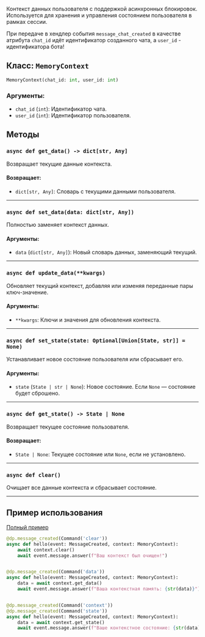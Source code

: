 Контекст данных пользователя с поддержкой асинхронных блокировок. Используется для хранения и управления состоянием пользователя в рамках сессии.

При передаче в хендлер события `message_chat_created` в качестве атрибута `chat_id` идёт идентификатор созданного чата, а `user_id` - идентификатора бота!

## Класс: `MemoryContext`

```python
MemoryContext(chat_id: int, user_id: int)
````

### Аргументы:

* `chat_id` (`int`): Идентификатор чата.
* `user_id` (`int`): Идентификатор пользователя.


## Методы

### `async def get_data() -> dict[str, Any]`

Возвращает текущие данные контекста.

#### Возвращает:

* `dict[str, Any]`: Словарь с текущими данными пользователя.

---

### `async def set_data(data: dict[str, Any])`

Полностью заменяет контекст данных.

#### Аргументы:

* `data` (`dict[str, Any]`): Новый словарь данных, заменяющий текущий.

---

### `async def update_data(**kwargs)`

Обновляет текущий контекст, добавляя или изменяя переданные пары ключ-значение.

#### Аргументы:

* `**kwargs`: Ключи и значения для обновления контекста.

---

### `async def set_state(state: Optional[Union[State, str]] = None)`

Устанавливает новое состояние пользователя или сбрасывает его.

#### Аргументы:

* `state` (`State | str | None`): Новое состояние. Если `None` — состояние будет сброшено.

---

### `async def get_state() -> State | None`

Возвращает текущее состояние пользователя.

#### Возвращает:

* `State | None`: Текущее состояние или `None`, если не установлено.

---

### `async def clear()`

Очищает все данные контекста и сбрасывает состояние.

---

## Пример использования

[Полный пример](https://github.com/love-apples/maxapi/tree/main/examples/router_with_input_media)

```python
@dp.message_created(Command('clear'))
async def hello(event: MessageCreated, context: MemoryContext):
    await context.clear()
    await event.message.answer(f"Ваш контекст был очищен!")


@dp.message_created(Command('data'))
async def hello(event: MessageCreated, context: MemoryContext):
    data = await context.get_data()
    await event.message.answer(f"Ваша контекстная память: {str(data)}")


@dp.message_created(Command('context'))
@dp.message_created(Command('state'))
async def hello(event: MessageCreated, context: MemoryContext):
    data = await context.get_state()
    await event.message.answer(f"Ваше контекстное состояние: {str(data)}")
```